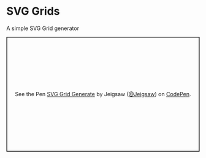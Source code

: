 # SVG Grids
A simple SVG Grid generator

<p class="codepen" data-height="300" data-slug-hash="JjpZEmN" data-user="Jeigsaw" style="height: 300px; box-sizing: border-box; display: flex; align-items: center; justify-content: center; border: 2px solid; margin: 1em 0; padding: 1em;">
  <span>See the Pen <a href="https://codepen.io/Jeigsaw/pen/JjpZEmN">
  SVG Grid Generate</a> by Jeigsaw (<a href="https://codepen.io/Jeigsaw">@Jeigsaw</a>)
  on <a href="https://codepen.io">CodePen</a>.</span>
</p>
<script async src="https://cpwebassets.codepen.io/assets/embed/ei.js"></script>

